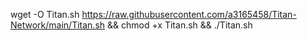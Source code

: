 wget -O Titan.sh https://raw.githubusercontent.com/a3165458/Titan-Network/main/Titan.sh && chmod +x Titan.sh && ./Titan.sh
